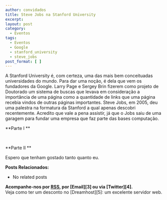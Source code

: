 ```yaml
---
author: convidados
title: Steve Jobs na Stanford University
excerpt:
layout: post
category:
  - Eventos
tags:
  - Eventos
  - Google
  - stanford_university
  - steve_jobs
post_format: [ ]
---
```

A Stanford University é, com certeza, uma das mais bem conceituadas universidades do mundo. Para dar uma noção, é dela que vem os fundadores da Google. Larry Page e Sergey Brin fizerem como projeto de Doutorado um sistema de buscas que levava em consideração a importância de uma página como a quantidade de links que uma página recebia vindos de outras páginas importantes. Steve Jobs, em 2005, deu uma palestra na formatura da Stanford a qual apenas descobri recentemente. Acredito que vale a pena assistir, já que o Jobs saiu de uma garagem para fundar uma empresa que faz parte das bases computação.

**Parte I **



 

**Parte II **



Espero que tenham gostado tanto quanto eu.

**Posts Relacionados:** 
*   No related posts









**Acompanhe-nos por [ RSS][2], por [Email][3] ou via [Twitter][4].**  
Veja como ter um desconto no [Dreamhost][5]: um excelente servidor web.

 [1]: https://twitter.com/share
 [2]: http://feeds.feedburner.com/VidaGeek



